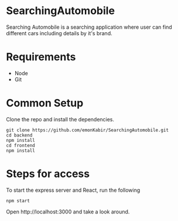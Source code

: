# SearchingAutomobile

Searching Automobile is a searching application where user can find different cars including details by it's brand.

# Requirements
  - Node
  - Git
  
# Common Setup
  Clone the repo and install the dependencies.
  
  ```
  git clone https://github.com/emonKabir/SearchingAutomobile.git
  cd backend
  npm install
  cd frontend
  npm install
  ```
  
# Steps for access  

 To start the express server and React, run the following
 
 ```
 npm start
 
 ```
 
 Open http://localhost:3000 and take a look around. 
